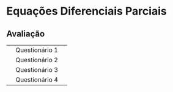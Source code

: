 # Equações Diferenciais Parciais



## Avaliação
|  |  |  |
|:---:|:---:|:---:|
|  | Questionário 1 |  |
|  | Questionário 2 |  |
|  | Questionário 3 |  |
|  | Questionário 4 |  |